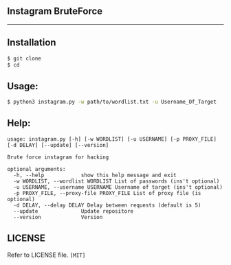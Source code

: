 ## Instagram BruteForce

<hr>

## Installation

```bash
$ git clone 
$ cd 
```
## Usage:
```bash
$ python3 instagram.py -w path/to/wordlist.txt -u Username_Of_Target
```
## Help:
```
usage: instagram.py [-h] [-w WORDLIST] [-u USERNAME] [-p PROXY_FILE] [-d DELAY] [--update] [--version]

Brute force instagram for hacking

optional arguments:
  -h, --help            show this help message and exit
  -w WORDLIST, --wordlist WORDLIST List of passwords (ins't optional)
  -u USERNAME, --username USERNAME Username of target (ins't optional)
  -p PROXY_FILE, --proxy-file PROXY_FILE List of proxy file (is optional)
  -d DELAY, --delay DELAY Delay between requests (default is 5)
  --update              Update repositore
  --version             Version
```

## LICENSE

Refer to LICENSE file. `[MIT]`